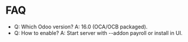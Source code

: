 # FAQ

- Q: Which Odoo version? A: 16.0 (OCA/OCB packaged).
- Q: How to enable? A: Start server with --addon payroll or install in UI.
